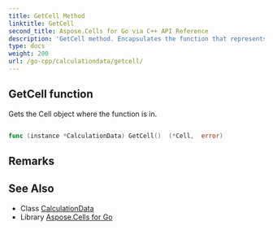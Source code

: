 ```yaml
---
title: GetCell Method 
linktitle: GetCell
second_title: Aspose.Cells for Go via C++ API Reference
description: 'GetCell method. Encapsulates the function that represents getcell in Go.'
type: docs
weight: 200
url: /go-cpp/calculationdata/getcell/
---
```


## GetCell function

Gets the Cell object where the function is in.

```go

func (instance *CalculationData) GetCell()  (*Cell,  error) 

```

## Remarks


## See Also

* Class [CalculationData](../)
* Library [Aspose.Cells for Go](../../)
